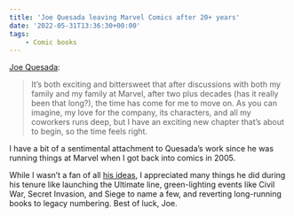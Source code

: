 ```yaml
---
title: 'Joe Quesada leaving Marvel Comics after 20+ years'
date: '2022-05-31T13:36:30+00:00'
tags:
    - Comic books
---
```


[Joe Quesada](https://twitter.com/JoeQuesada/status/1531669411467120640?s=20):

> It’s both exciting and bittersweet that after discussions with both my family and my family at Marvel, after two plus decades (has it really been that long?), the time has come for me to move on. As you can imagine, my love for the company, its characters, and all my coworkers runs deep, but I have an exciting new chapter that’s about to begin, so the time feels right.

I have a bit of a sentimental attachment to Quesada’s work since he was running things at Marvel when I got back into comics in 2005.

While I wasn’t a fan of all [his ideas](https://en.wikipedia.org/wiki/Spider-Man%3A_One_More_Day), I appreciated many things he did during his tenure like launching the Ultimate line, green-lighting events like Civil War, Secret Invasion, and Siege to name a few, and reverting long-running books to legacy numbering. Best of luck, Joe.